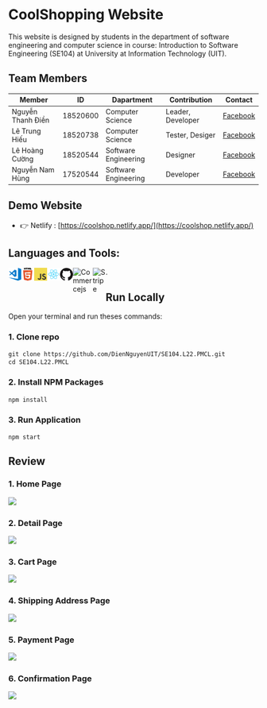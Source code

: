 # CoolShopping Website

This website is designed by students in the department of software engineering and computer science in course:  Introduction to Software Engineering (SE104) at University at Information Technology (UIT). 

## Team Members 

| Member            | ID       | Dapartment           | Contribution      | Contact                                                               |
|-------------------|----------|----------------------|-------------------|-----------------------------------------------------------------------|
| Nguyễn Thanh Điền | 18520600 | Computer Science     | Leader, Developer | [Facebook](https://www.facebook.com/nguyenthanhdien.uit/)             |
| Lê Trung Hiếu     | 18520738 | Computer Science     | Tester, Desiger   | [Facebook](https://www.facebook.com/profile.php?id=100009235405580) |
| Lê Hoàng Cường    | 18520544 | Software Engineering | Designer          | [Facebook](https://www.facebook.com/hoangcuong.le.3551)               |
| Nguyễn Nam Hùng   | 17520544 | Software Engineering | Developer         | [Facebook](https://www.facebook.com/NamxHung)                         |
## Demo Website

- 👉 Netlify : [https://coolshop.netlify.app/](https://coolshop.netlify.app/)


## Languages and Tools:
<img align="left" alt="Visual Studio Code" width="26px" src="https://raw.githubusercontent.com/github/explore/80688e429a7d4ef2fca1e82350fe8e3517d3494d/topics/visual-studio-code/visual-studio-code.png" />
<img align="left" alt="HTML5" width="26px" src="https://raw.githubusercontent.com/github/explore/80688e429a7d4ef2fca1e82350fe8e3517d3494d/topics/html/html.png" />

<img align="left" alt="JavaScript" width="26px" src="https://raw.githubusercontent.com/github/explore/80688e429a7d4ef2fca1e82350fe8e3517d3494d/topics/javascript/javascript.png" />
<img align="left" alt="React" width="26px" src="https://raw.githubusercontent.com/github/explore/80688e429a7d4ef2fca1e82350fe8e3517d3494d/topics/react/react.png" />
<img align="left" alt="GitHub" width="26px" src="https://raw.githubusercontent.com/github/explore/78df643247d429f6cc873026c0622819ad797942/topics/github/github.png" />
<img align="left" alt="Commercejs" width="40px" src="https://live.staticflickr.com/65535/51289667578_072f288e51_m.jpg" />
<img align="left" alt="Stripe" width="26px" src="https://live.staticflickr.com/65535/51290235174_0b8c33f657_m.jpg" />.


## Run Locally

Open your terminal and run theses commands:
### 1. Clone repo

```
git clone https://github.com/DienNguyenUIT/SE104.L22.PMCL.git
cd SE104.L22.PMCL
```

### 2. Install NPM Packages
```
npm install
```
### 3. Run Application

```
npm start
```


## Review

### 1. Home Page

![](https://github.com/DienNguyenUIT/SE104.L22.PMCL/blob/main/images/home.png)
### 2. Detail Page
![](https://github.com/DienNguyenUIT/SE104.L22.PMCL/blob/main/images/detail.png)
### 3. Cart Page
![](https://github.com/DienNguyenUIT/SE104.L22.PMCL/blob/main/images/cart.png)
### 4. Shipping Address Page
![](https://github.com/DienNguyenUIT/SE104.L22.PMCL/blob/main/images/address.png)
### 5. Payment Page
![](https://github.com/DienNguyenUIT/SE104.L22.PMCL/blob/main/images/payment.png)
### 6. Confirmation Page
![](https://github.com/DienNguyenUIT/SE104.L22.PMCL/blob/main/images/comfirmation.png)








